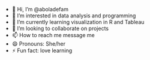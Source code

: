 - 👋 Hi, I’m @aboladefam
- 👀 I’m interested in data analysis and programming
- 🌱 I’m currently learning visualization in R and Tableau
- 💞️ I’m looking to collaborate on projects
- 📫 How to reach me message me
- 😄 Pronouns: She/her
- ⚡ Fun fact: love learning

<!---
aboladefam/aboladefam is a ✨ special ✨ repository because its `README.md` (this file) appears on your GitHub profile.
You can click the Preview link to take a look at your changes.
--->
